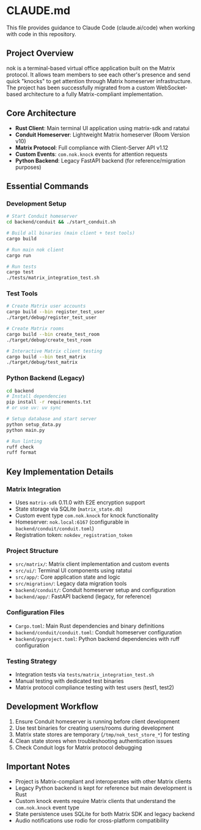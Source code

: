 # CLAUDE.md

This file provides guidance to Claude Code (claude.ai/code) when working with code in this repository.

## Project Overview

nok is a terminal-based virtual office application built on the Matrix protocol. It allows team members to see each other's presence and send quick "knocks" to get attention through Matrix homeserver infrastructure. The project has been successfully migrated from a custom WebSocket-based architecture to a fully Matrix-compliant implementation.

## Core Architecture

- **Rust Client**: Main terminal UI application using matrix-sdk and ratatui
- **Conduit Homeserver**: Lightweight Matrix homeserver (Room Version v10) 
- **Matrix Protocol**: Full compliance with Client-Server API v1.12
- **Custom Events**: `com.nok.knock` events for attention requests
- **Python Backend**: Legacy FastAPI backend (for reference/migration purposes)

## Essential Commands

### Development Setup
```bash
# Start Conduit homeserver
cd backend/conduit && ./start_conduit.sh

# Build all binaries (main client + test tools)
cargo build

# Run main nok client
cargo run

# Run tests
cargo test
./tests/matrix_integration_test.sh
```

### Test Tools
```bash
# Create Matrix user accounts 
cargo build --bin register_test_user
./target/debug/register_test_user

# Create Matrix rooms
cargo build --bin create_test_room
./target/debug/create_test_room

# Interactive Matrix client testing
cargo build --bin test_matrix
./target/debug/test_matrix
```

### Python Backend (Legacy)
```bash
cd backend
# Install dependencies
pip install -r requirements.txt
# or use uv: uv sync

# Setup database and start server
python setup_data.py
python main.py

# Run linting
ruff check
ruff format
```

## Key Implementation Details

### Matrix Integration
- Uses `matrix-sdk` 0.11.0 with E2E encryption support
- State storage via SQLite (`matrix_state.db`)
- Custom event type `com.nok.knock` for knock functionality
- Homeserver: `nok.local:6167` (configurable in `backend/conduit/conduit.toml`)
- Registration token: `nokdev_registration_token`

### Project Structure
- `src/matrix/`: Matrix client implementation and custom events
- `src/ui/`: Terminal UI components using ratatui
- `src/app/`: Core application state and logic
- `src/migration/`: Legacy data migration tools
- `backend/conduit/`: Conduit homeserver setup and configuration
- `backend/app/`: FastAPI backend (legacy, for reference)

### Configuration Files
- `Cargo.toml`: Main Rust dependencies and binary definitions
- `backend/conduit/conduit.toml`: Conduit homeserver configuration
- `backend/pyproject.toml`: Python backend dependencies with ruff configuration

### Testing Strategy
- Integration tests via `tests/matrix_integration_test.sh`
- Manual testing with dedicated test binaries
- Matrix protocol compliance testing with test users (test1, test2)

## Development Workflow

1. Ensure Conduit homeserver is running before client development
2. Use test binaries for creating users/rooms during development
3. Matrix state stores are temporary (`/tmp/nok_test_store_*`) for testing
4. Clean state stores when troubleshooting authentication issues
5. Check Conduit logs for Matrix protocol debugging

## Important Notes

- Project is Matrix-compliant and interoperates with other Matrix clients
- Legacy Python backend is kept for reference but main development is Rust
- Custom knock events require Matrix clients that understand the `com.nok.knock` event type
- State persistence uses SQLite for both Matrix SDK and legacy backend
- Audio notifications use rodio for cross-platform compatibility